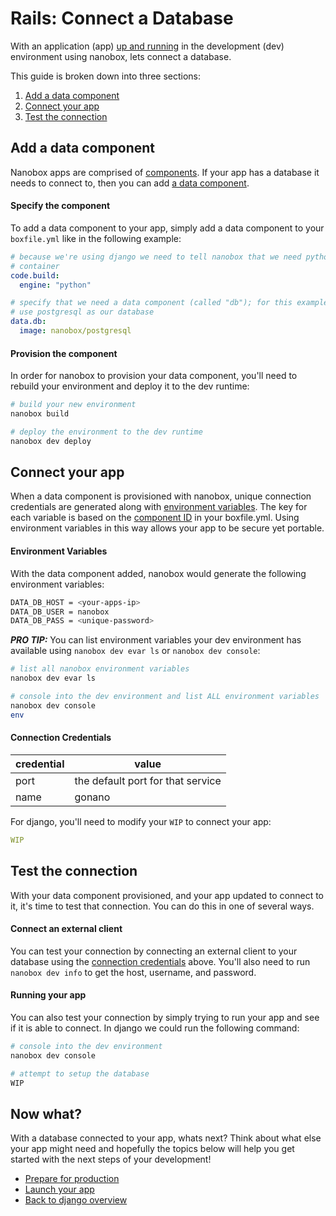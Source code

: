 # Rails: Connect a Database
With an application (app) [up and running](getting-started.html#up-and-running) in the development (dev) environment using nanobox, lets connect a database.

This guide is broken down into three sections:

1. [Add a data component](add-a-data-component)
2. [Connect your app](connect-your-app)
3. [Test the connection](test-the-connection)

## Add a data component
Nanobox apps are comprised of [components](). If your app has a database it needs to connect to, then you can add [a data component]().

#### Specify the component
To add a data component to your app, simply add a data component to your `boxfile.yml` like in the following example:

```yaml
# because we're using django we need to tell nanobox that we need python in our
# container
code.build:
  engine: "python"

# specify that we need a data component (called "db"); for this example we'll
# use postgresql as our database
data.db:
  image: nanobox/postgresql
```

#### Provision the component
In order for nanobox to provision your data component, you'll need to rebuild your environment and deploy it to the dev runtime:

```bash
# build your new environment
nanobox build

# deploy the environment to the dev runtime
nanobox dev deploy
```

## Connect your app
When a data component is provisioned with nanobox, unique connection credentials are generated along with [environment variables](). The key for each variable is based on the [component ID]() in your boxfile.yml. Using environment variables in this way allows your app to be secure yet portable.

#### Environment Variables
With the data component added, nanobox would generate the following environment variables:

```bash
DATA_DB_HOST = <your-apps-ip>
DATA_DB_USER = nanobox
DATA_DB_PASS = <unique-password>
```

***PRO TIP:*** You can list environment variables your dev environment has available using `nanobox dev evar ls` or `nanobox dev console`:

```bash
# list all nanobox environment variables
nanobox dev evar ls

# console into the dev environment and list ALL environment variables
nanobox dev console
env
```

#### Connection Credentials

| credential | value |
|---|---|
| port | the default port for that service |
| name | gonano |

For django, you'll need to modify your `WIP` to connect your app:

```yaml
WIP
```

## Test the connection
With your data component provisioned, and your app updated to connect to it, it's time to test that connection. You can do this in one of several ways.

#### Connect an external client
You can test your connection by connecting an external client to your database using the [connection credentials](#connection-credentials) above. You'll also need to run `nanobox dev info` to get the host, username, and password.

#### Running your app
You can also test your connection by simply trying to run your app and see if it is able to connect. In django we could run the following command:

```bash
# console into the dev environment
nanobox dev console

# attempt to setup the database
WIP
```

## Now what?
With a database connected to your app, whats next? Think about what else your app might need and hopefully the topics below will help you get started with the next steps of your development!

* [Prepare for production](prepare-for-production.html)
* [Launch your app](launch-your-app.html)
* [Back to django overview](overview.html)
